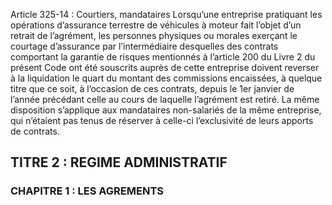 Article 325-14 : Courtiers, mandataires
Lorsqu’une entreprise pratiquant les opérations d’assurance terrestre de véhicules à moteur fait l’objet d’un retrait de l’agrément, les personnes physiques ou morales exerçant le courtage d’assurance par l’intermédiaire desquelles des contrats comportant la garantie de risques mentionnés à l’article 200 du Livre 2 du présent Code ont été souscrits auprès de cette entreprise doivent reverser à la liquidation le quart du montant des commissions encaissées, à quelque titre que ce soit, à l’occasion de ces contrats, depuis le 1er janvier de l’année précédant celle au cours de laquelle l’agrément est retiré.
La même disposition s’applique aux mandataires non-salariés de la même entreprise, qui n’étaient pas tenus de réserver à celle-ci l’exclusivité de leurs apports de contrats.
## TITRE 2 : REGIME ADMINISTRATIF
### CHAPITRE 1 : LES AGREMENTS